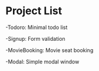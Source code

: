 # Project List

-Todoro: Minimal todo list

-Signup: Form validation

-MovieBooking: Movie seat booking

-Modal: Simple modal window
